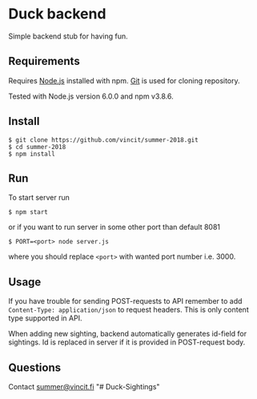 # Duck backend

Simple backend stub for having fun.

## Requirements

Requires [Node.js](https://nodejs.org/) installed with npm. [Git](https://git-scm.com/) is used for cloning repository.

Tested with Node.js version 6.0.0 and npm v3.8.6.

## Install

```
$ git clone https://github.com/vincit/summer-2018.git
$ cd summer-2018
$ npm install
```

## Run

To start server run

```
$ npm start
```

or if you want to run server in some other port than default 8081

```
$ PORT=<port> node server.js
```

where you should replace `<port>` with wanted port number i.e. 3000.

## Usage

If you have trouble for sending POST-requests to API remember to add `Content-Type: application/json`
to request headers. This is only content type supported in API.

When adding new sighting, backend automatically generates id-field for sightings. Id is replaced
in server if it is provided in POST-request body.

## Questions

Contact summer@vincit.fi
"# Duck-Sightings" 
